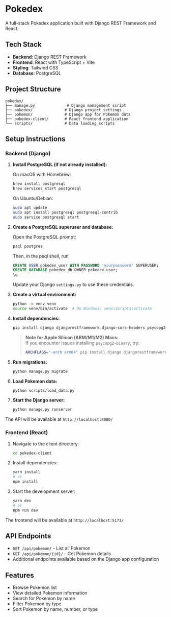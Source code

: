 # Pokedex

A full-stack Pokedex application built with Django REST Framework and React.

## Tech Stack

- **Backend**: Django REST Framework
- **Frontend**: React with TypeScript + Vite
- **Styling**: Tailwind CSS
- **Database**: PostgreSQL

## Project Structure

```
pokedex/
├── manage.py              # Django management script
├── pokedex/              # Django project settings
├── pokemon/              # Django app for Pokemon data
├── pokedex-client/       # React frontend application
└── scripts/              # Data loading scripts
```

## Setup Instructions

### Backend (Django)

1. **Install PostgreSQL (if not already installed):**

   On macOS with Homebrew:
   ```bash
   brew install postgresql
   brew services start postgresql
   ```

   On Ubuntu/Debian:
   ```bash
   sudo apt update
   sudo apt install postgresql postgresql-contrib
   sudo service postgresql start
   ```

2. **Create a PostgreSQL superuser and database:**

   Open the PostgreSQL prompt:
   ```bash
   psql postgres
   ```

   Then, in the psql shell, run:
   ```sql
   CREATE USER pokedex_user WITH PASSWORD 'yourpassword' SUPERUSER;
   CREATE DATABASE pokedex_db OWNER pokedex_user;
   \q
   ```

   Update your Django `settings.py` to use these credentials.

3. **Create a virtual environment:**
   ```bash
   python -m venv venv
   source venv/bin/activate  # On Windows: venv\Scripts\activate
   ```

4. **Install dependencies:**

   ```bash
   pip install django djangorestframework django-cors-headers psycopg2-binary
   ```

   > **Note for Apple Silicon (ARM/M1/M2) Macs:**  
   > If you encounter issues installing `psycopg2-binary`, try:
   >
   > ```bash
   > ARCHFLAGS="-arch arm64" pip install django djangorestframework psycopg2-binary
   > ```

5. **Run migrations:**
   ```bash
   python manage.py migrate
   ```

6. **Load Pokemon data:**
   ```bash
   python scripts/load_data.py
   ```

7. **Start the Django server:**
   ```bash
   python manage.py runserver
   ```

The API will be available at `http://localhost:8000/`

### Frontend (React)

1. Navigate to the client directory:
   ```bash
   cd pokedex-client
   ```

2. Install dependencies:
   ```bash
   yarn install
   # or
   npm install
   ```

3. Start the development server:
   ```bash
   yarn dev
   # or
   npm run dev
   ```

The frontend will be available at `http://localhost:5173/`

## API Endpoints

- `GET /api/pokemon/` - List all Pokemon
- `GET /api/pokemon/{id}/` - Get Pokemon details
- Additional endpoints available based on the Django app configuration

## Features

- Browse Pokemon list
- View detailed Pokemon information
- Search for Pokemon by name
- Filter Pokemon by type
- Sort Pokemon by name, number, or type
